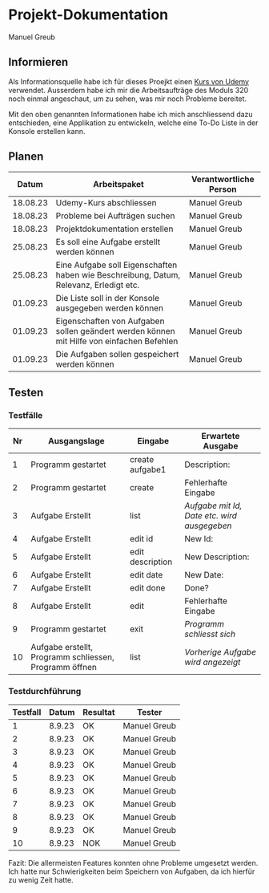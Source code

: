 # Projekt-Dokumentation

Manuel Greub

## Informieren

Als Informationsquelle habe ich für dieses Proejkt einen [Kurs von Udemy](https://www.udemy.com/course/basics-of-object-oriented-programming-with-csharp/) verwendet.
Ausserdem habe ich mir die Arbeitsaufträge des Moduls 320 noch einmal angeschaut, um zu sehen, was mir noch Probleme bereitet.

Mit den oben genannten Informationen habe ich mich anschliessend dazu entschieden, eine Applikation zu entwickeln, welche eine To-Do Liste in der Konsole erstellen kann.


## Planen

| Datum | Arbeitspaket | Verantwortliche Person  | 
| ---- | --------------- | ---- |
|18.08.23| Udemy-Kurs abschliessen | Manuel Greub |
|18.08.23| Probleme bei Aufträgen suchen | Manuel Greub |
|18.08.23| Projektdokumentation erstellen | Manuel Greub |
|25.08.23| Es soll eine Aufgabe erstellt werden können | Manuel Greub |
|25.08.23| Eine Aufgabe soll Eigenschaften haben wie Beschreibung, Datum, Relevanz, Erledigt etc. | Manuel Greub |
|01.09.23| Die Liste soll in der Konsole ausgegeben werden können | Manuel Greub |
|01.09.23| Eigenschaften von Aufgaben sollen geändert werden können mit Hilfe von einfachen Befehlen | Manuel Greub |
|01.09.23| Die Aufgaben sollen gespeichert werden können | Manuel Greub |


## Testen

### Testfälle

| Nr  | Ausgangslage    |     Eingabe       |   Erwartete Ausgabe |
| ---  | -------------  |   --------------  |  ----------------   |
|  1  | Programm gestartet |  create aufgabe1  | Description:     |
|  2  | Programm gestartet |  create       |  Fehlerhafte Eingabe |
|  3  | Aufgabe Erstellt   | list        |   *Aufgabe mit Id, Date etc. wird ausgegeben* |
|  4  | Aufgabe Erstellt   | edit id      |   New Id:             |
|  5  | Aufgabe Erstellt   | edit description |   New Description: |
|  6  | Aufgabe Erstellt   | edit date      |   New Date:             |
|  7  | Aufgabe Erstellt   | edit done      |   Done?             |
|  8  | Aufgabe Erstellt   | edit         |   Fehlerhafte Eingabe |
|  9  | Programm gestartet | exit         |   *Programm schliesst sich* |
| 10  | Aufgabe erstellt, Programm schliessen, Programm öffnen | list  |  *Vorherige Aufgabe wird angezeigt* |

### Testdurchführung 

| Testfall | Datum | Resultat | Tester  |
| ------- | ----- | --------- | ------  |
|    1    | 8.9.23 | OK       | Manuel Greub |
|    2    | 8.9.23 | OK       | Manuel Greub |
|    3    | 8.9.23 | OK       | Manuel Greub |
|    4    | 8.9.23 | OK       | Manuel Greub |
|    5    | 8.9.23 | OK       | Manuel Greub |
|    6    | 8.9.23 | OK       | Manuel Greub |
|    7    | 8.9.23 | OK       | Manuel Greub |
|    8    | 8.9.23 | OK       | Manuel Greub |
|    9    | 8.9.23 | OK       | Manuel Greub |
|   10    | 8.9.23 | NOK       | Manuel Greub |

Fazit: Die allermeisten Features konnten ohne Probleme umgesetzt werden. Ich hatte nur Schwierigkeiten beim Speichern von Aufgaben, da ich hierfür zu wenig Zeit hatte.




